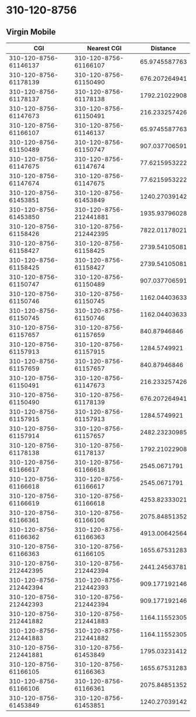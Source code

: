 # 310-120-8756
## Virgin Mobile


| CGI | Nearest CGI | Distance |
|-----|-------------|----------|
| 310-120-8756-61146137 | 310-120-8756-61166107 | 65.9745587763 |
| 310-120-8756-61178139 | 310-120-8756-61150490 | 676.207264941 |
| 310-120-8756-61178137 | 310-120-8756-61178138 | 1792.21022908 |
| 310-120-8756-61147673 | 310-120-8756-61150491 | 216.233257426 |
| 310-120-8756-61166107 | 310-120-8756-61146137 | 65.9745587763 |
| 310-120-8756-61150489 | 310-120-8756-61150747 | 907.037706591 |
| 310-120-8756-61147675 | 310-120-8756-61147674 | 77.6215953222 |
| 310-120-8756-61147674 | 310-120-8756-61147675 | 77.6215953222 |
| 310-120-8756-61453851 | 310-120-8756-61453849 | 1240.27039142 |
| 310-120-8756-61453850 | 310-120-8756-212441881 | 1935.93796028 |
| 310-120-8756-61158426 | 310-120-8756-212442395 | 7822.01178021 |
| 310-120-8756-61158427 | 310-120-8756-61158425 | 2739.54105081 |
| 310-120-8756-61158425 | 310-120-8756-61158427 | 2739.54105081 |
| 310-120-8756-61150747 | 310-120-8756-61150489 | 907.037706591 |
| 310-120-8756-61150746 | 310-120-8756-61150745 | 1162.04403633 |
| 310-120-8756-61150745 | 310-120-8756-61150746 | 1162.04403633 |
| 310-120-8756-61157657 | 310-120-8756-61157659 | 840.87946846 |
| 310-120-8756-61157913 | 310-120-8756-61157915 | 1284.5749921 |
| 310-120-8756-61157659 | 310-120-8756-61157657 | 840.87946846 |
| 310-120-8756-61150491 | 310-120-8756-61147673 | 216.233257426 |
| 310-120-8756-61150490 | 310-120-8756-61178139 | 676.207264941 |
| 310-120-8756-61157915 | 310-120-8756-61157913 | 1284.5749921 |
| 310-120-8756-61157914 | 310-120-8756-61157657 | 2482.23230985 |
| 310-120-8756-61178138 | 310-120-8756-61178137 | 1792.21022908 |
| 310-120-8756-61166617 | 310-120-8756-61166618 | 2545.0671791 |
| 310-120-8756-61166618 | 310-120-8756-61166617 | 2545.0671791 |
| 310-120-8756-61166619 | 310-120-8756-61166618 | 4253.82333021 |
| 310-120-8756-61166361 | 310-120-8756-61166106 | 2075.84851352 |
| 310-120-8756-61166362 | 310-120-8756-61166363 | 4913.00642564 |
| 310-120-8756-61166363 | 310-120-8756-61166105 | 1655.67531283 |
| 310-120-8756-212442395 | 310-120-8756-212442394 | 2441.24563781 |
| 310-120-8756-212442394 | 310-120-8756-212442393 | 909.177192146 |
| 310-120-8756-212442393 | 310-120-8756-212442394 | 909.177192146 |
| 310-120-8756-212441882 | 310-120-8756-212441883 | 1164.11552305 |
| 310-120-8756-212441883 | 310-120-8756-212441882 | 1164.11552305 |
| 310-120-8756-212441881 | 310-120-8756-61453849 | 1795.03231412 |
| 310-120-8756-61166105 | 310-120-8756-61166363 | 1655.67531283 |
| 310-120-8756-61166106 | 310-120-8756-61166361 | 2075.84851352 |
| 310-120-8756-61453849 | 310-120-8756-61453851 | 1240.27039142 |
